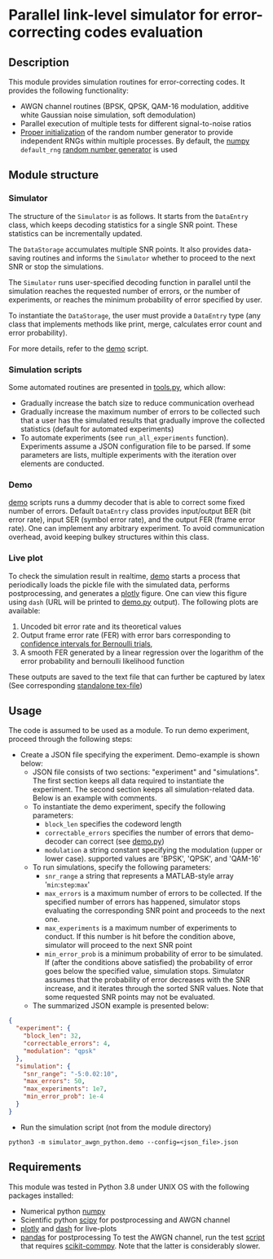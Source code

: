# Parallel link-level simulator for error-correcting codes evaluation
## Description

This module provides simulation routines for error-correcting codes. It provides the following functionality:
* AWGN channel routines (BPSK, QPSK, QAM-16 modulation, additive white Gaussian noise simulation, soft demodulation)
* Parallel execution of multiple tests for different signal-to-noise ratios
* [Proper initialization](https://numpy.org/doc/stable/reference/random/bit_generators/generated/numpy.random.SeedSequence.html) of the random number generator to provide independent RNGs within multiple processes. By default, the [numpy](https://pypi.org/project/numpy/) `default_rng` [random number generator](https://numpy.org/doc/stable/reference/random/generator.html) is used

## Module structure

### Simulator

The structure of the `Simulator` is as follows. It starts from the `DataEntry` class, which keeps decoding statistics for a single SNR point. These statistics can be incrementally updated.

The `DataStorage` accumulates multiple SNR points. It also provides data-saving routines and informs the `Simulator` whether to proceed to the next SNR or stop the simulations.

The `Simulator` runs user-specified decoding function in parallel until the simulation reaches the requested number of errors, or the number of experiments, or reaches the minimum probability of error specified by user.

To instantiate the `DataStorage`, the user must provide a `DataEntry` type (any class that implements methods like print, merge, calculates error count and error probability).

For more details, refer to the [demo](demo.py) script.
### Simulation scripts
Some automated routines are presented in [tools.py](tools.py), which allow:
* Gradually increase the batch size to reduce communication overhead
* Gradually increase the maximum number of errors to be collected such that a user has the simulated results that gradually improve the collected statistics (default for automated experiments)
* To automate experiments (see `run_all_experiments` function). Experiments assume a JSON configuration file to be parsed. If some parameters are lists, multiple experiments with the iteration over elements are conducted.
### Demo
[demo](demo.py) scripts runs a dummy decoder that is able to correct some fixed number of errors. Default `DataEntry` class provides input/output BER (bit error rate), input SER (symbol error rate), and the output FER (frame error rate).
One can implement any arbitrary experiment. To avoid communication overhead, avoid keeping bulkey structures within this class.

### Live plot
To check the simulation result in realtime, [demo](demo.py) starts a process that periodically loads the pickle file with the simulated data, performs postprocessing, and generates a [plotly](https://plotly.com) figure. One can view this figure using `dash` (URL will be printed to [demo.py](demo.py) output).
The following plots are available:
1. Uncoded bit error rate and its theoretical values
2. Output frame error rate (FER) with error bars corresponding to [confidence intervals for Bernoulli trials](https://docs.scipy.org/doc/scipy/reference/generated/scipy.stats._result_classes.BinomTestResult.proportion_ci.html),
3. A smooth FER generated by a linear regression over the logarithm of the error probability and bernoulli likelihood function

These outputs are saved to the text file that can further be captured by latex (See corresponding [standalone tex-file](berfit_plot.tex))

## Usage
The code is assumed to be used as a module. To run demo experiment, proceed through the following steps:

* Create a JSON file specifying the experiment. Demo-example is shown below:
  - JSON file consists of two sections: "experiment" and "simulations". The first section keeps all data required to instantiate the experiment. The second section keeps all simulation-related data. Below is an example with comments.
  - To instantiate the demo experiment, specify the following parameters:
    - `block_len` specifies the codeword length
    - `correctable_errors` specifies the number of errors that demo-decoder can correct (see [demo.py](demo.py))
    - `modulation` a string constant specifying the modulation (upper or lower case). supported values are 'BPSK', 'QPSK', and 'QAM-16'
  - To run simulations, specify the following parameters:
    - `snr_range` a string that represents a MATLAB-style array '`min`:`step`:`max`'
    - `max_errors` is a maximum number of errors to be collected. If the specified number of errors has happened, simulator stops evaluating the corresponding SNR point and proceeds to the next one.
    - `max_experiments` is a maximum number of experiments to conduct. If this number is hit before the condition above, simulator will proceed to the next SNR point
    - `min_error_prob` is a minimum probability of error to be simulated. If (after the conditions above satisfied) the probability of error goes below the specified value, simulation stops. Simulator assumes that the probability of error decreases with the SNR increase, and it iterates through the sorted SNR values. Note that some requested SNR points may not be evaluated.
  - The summarized JSON example is presented below:
```json
{
  "experiment": {
    "block_len": 32,
    "correctable_errors": 4,
    "modulation": "qpsk"
  },
  "simulation": {
    "snr_range": "-5:0.02:10",
    "max_errors": 50,
    "max_experiments": 1e7,
    "min_error_prob": 1e-4
  }
}
```


* Run the simulation script (not from the module directory)
```console
python3 -m simulator_awgn_python.demo --config=<json_file>.json
```

## Requirements
This module was tested in Python 3.8 under UNIX OS with the following packages installed:

* Numerical python [numpy](https://pypi.org/project/numpy/)
* Scientific python [scipy](https://scipy.org) for postprocessing and AWGN channel
* [plotly](https://plotly.com) and [dash](https://pypi.org/project/dash/) for live-plots
* [pandas](https://pandas.pydata.org) for postprocessing
To test the AWGN channel, run the test [script](test_awgn_channel.py) that requires [scikit-commpy](https://pypi.org/project/scikit-commpy/). Note that the latter is considerably slower.
